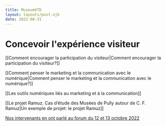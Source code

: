 ```yaml
---
title: MuseumXTD  
layout: layouts/post.njk  
date: 2022-08-31
---
```

# Concevoir l'expérience visiteur
[[Comment encourager la participation du visiteur|Comment encourager la participation du visiteur?]]

[[Comment penser le marketing et la communication avec le numérique|Comment penser le marketing et la communication avec le numérique?]]

[[Les outils numériques liés au marketing et à la communication]]

[[Le projet Ramuz. Cas d’étude des Musées de Pully autour de C. F. Ramuz|Un exemple de projet: le projet Ramuz]]

[Nos intervenants en ont parlé au forum du 12 et 13 octobre 2022](https://www.youtube.com/channel/UCTZJM5WsXDkH8QgMdACUNyw)




